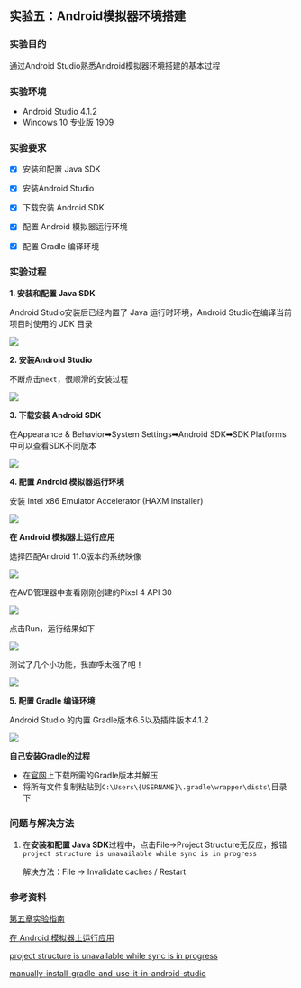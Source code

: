 ## 实验五：Android模拟器环境搭建

### **实验目的**

通过Android Studio熟悉Android模拟器环境搭建的基本过程

### **实验环境**
- Android Studio 4.1.2
-  Windows 10 专业版 1909

### **实验要求**

- [x]  安装和配置 Java SDK
- [x]  安装Android Studio
- [x]  下载安装 Android SDK
- [x] 配置 Android 模拟器运行环境
- [x] 配置 Gradle 编译环境



### **实验过程**

**1.  安装和配置 Java SDK**

Android Studio安装后已经内置了 Java 运行时环境，Android Studio在编译当前项目时使用的 JDK 目录

![](./img/jdk.PNG)



**2. 安装Android Studio**

不断点击`next`，很顺滑的安装过程

![](./img/安装AndroidStudio.PNG)





**3. 下载安装 Android SDK**



在Appearance & Behavior➡System Settings➡Android SDK➡SDK Platforms中可以查看SDK不同版本



![](./img/SDK版本.PNG)



**4. 配置 Android 模拟器运行环境**



安装 Intel x86 Emulator Accelerator (HAXM installer)



![](./img/安装Accelerator.PNG)





**在 Android 模拟器上运行应用**



选择匹配Android 11.0版本的系统映像



![](./img/选择系统映像.PNG)



在AVD管理器中查看刚刚创建的Pixel 4 API 30



![](./img/安装后的AVD管理器.PNG)



点击Run，运行结果如下

![](./img/运行.PNG)



测试了几个小功能，我直呼太强了吧！

![](./img/experience.gif)



**5. 配置 Gradle 编译环境**

 Android Studio 的内置 Gradle版本6.5以及插件版本4.1.2

![](./img/gradle-version.PNG)



**自己安装Gradle的过程**



- 在[官网](https://services.gradle.org/distributions/)上下载所需的Gradle版本并解压
- 将所有文件复制粘贴到`C:\Users\{USERNAME}\.gradle\wrapper\dists\`目录下





### **问题与解决方法**

1. 在**安装和配置 Java SDK**过程中，点击File->Project Structure无反应，报错`project structure is unavailable while sync is in progress`

   解决方法：File -> Invalidate caches / Restart

### **参考资料**

[第五章实验指南](https://c4pr1c3.github.io/cuc-mis/chap0x05/exp.html)

[在 Android 模拟器上运行应用](https://developer.android.com/studio/run/emulator)

[project structure is unavailable while sync is in progress](https://stackoverflow.com/questions/47513196/gradle-project-sync-failed-on-android-studio-3-0-1)

[manually-install-gradle-and-use-it-in-android-studio](https://stackoverflow.com/questions/26254526/manually-install-gradle-and-use-it-in-android-studio)








